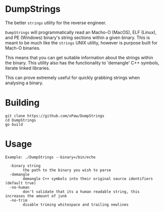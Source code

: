# DumpStrings

The better `strings` utility for the reverse engineer.

`DumpStrings` will programmatically read an Macho-O (MacOS), ELF (Linux), and PE (Windows) binary's string sections within a given binary.
This is meant to be much like the `strings` UNIX utility, however is purpose built for Mach-O binaries. 

This means that you can get suitable information about the strings within the binary.
This utility also has the functionality to 'demangle' C++ symbols, iterate linked libraries.

This can prove extremely useful for quickly grabbing strings when analysing a binary.

# Building
```
git clone https://github.com/xPaw/DumpStrings
cd DumpStrings
go build
```

# Usage
```
Example: ./DumpStrings --binary=/bin/echo

  -binary string
        the path to the binary you wish to parse
  -demangle
        demangle C++ symbols into their original source identifiers (default true)
  -no-human
        don't validate that its a human readable string, this increases the amount of junk
  -no-trim
        disable triming whitespace and trailing newlines
```
